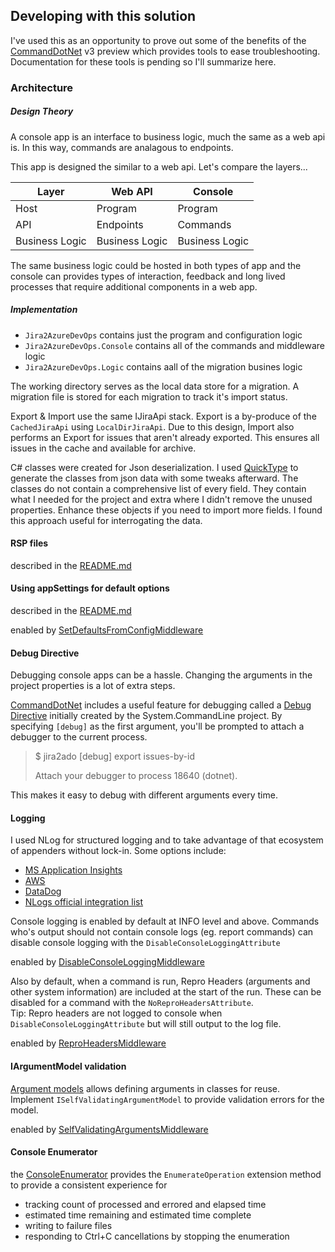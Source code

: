 ## Developing with this solution

I've used this as an opportunity to prove out some of the benefits of the [CommandDotNet](https://github.com/bilal-fazlani/commanddotnet) v3 preview which provides tools to ease troubleshooting.  Documentation for these tools is pending so I'll summarize here.

### Architecture

##### Design Theory

A console app is an interface to business logic, much the same as a web api is.  In this way, commands are analagous to endpoints.

This app is designed the similar to a web api. Let's compare the layers...

|Layer|Web API|Console|
|---|---|---|
|Host|Program|Program|
|API|Endpoints|Commands|
|Business Logic|Business Logic|Business Logic|

The same business logic could be hosted in both types of app and the console can provides types of interaction, feedback and long lived processes that require additional components in a web app.

##### Implementation

* `Jira2AzureDevOps` contains just the program and configuration logic
* `Jira2AzureDevOps.Console` contains all of the commands and middleware logic
* `Jira2AzureDevOps.Logic` contains aall of the migration busines logic

The working directory serves as the local data store for a migration.  A migration file is stored for each migration to track it's import status.

Export & Import use the same IJiraApi stack. Export is a by-produce of the `CachedJiraApi` using `LocalDirJiraApi`. Due to this design, Import also performs an Export for issues that aren't already exported.  This ensures all issues in the cache and available for archive.

C# classes were created for Json deserialization.  I used [QuickType](https://app.quicktype.io/#l=cs&r=json2csharp) to generate the classes from json data with some tweaks afterward.  The classes do not contain a comprehensive list of every field.  They contain what I needed for the project and extra where I didn't remove the unused properties.  Enhance these objects if you need to import more fields.  I found this approach useful for interrogating the data.
 
#### RSP files
described in the [README.md](README.md)

#### Using appSettings for default options
described in the [README.md](README.md)

enabled by [SetDefaultsFromConfigMiddleware](Jira2AzureDevOps.Console/Framework/SetDefaultsFromConfigMiddleware.cs)

#### Debug Directive

Debugging console apps can be a hassle. Changing the arguments in the project properties is a lot of extra steps.

[CommandDotNet](https://github.com/bilal-fazlani/commanddotnet) includes a useful feature for debugging called a [Debug Directive](https://github.com/dotnet/command-line-api/wiki/Features-overview#debugging) initially created by the System.CommandLine project.
By specifying `[debug]` as the first argument, you'll be prompted to attach a debugger to the current process.

> $ jira2ado [debug] export issues-by-id
> 
> Attach your debugger to process 18640 (dotnet).

This makes it easy to debug with different arguments every time.

#### Logging

I used NLog for structured logging and to take advantage of that ecosystem of appenders without lock-in.  Some options include:
* [MS Application Insights](https://github.com/microsoft/ApplicationInsights-dotnet-logging)
* [AWS](https://github.com/aws/aws-logging-dotnet)
* [DataDog](https://docs.datadoghq.com/logs/log_collection/csharp/?tab=nlog)
* [NLogs official integration list](https://nlog-project.org/config/)

Console logging is enabled by default at INFO level and above.  Commands who's output should not contain console logs (eg. report commands) can disable console logging with the `DisableConsoleLoggingAttribute`

enabled by [DisableConsoleLoggingMiddleware](Jira2AzureDevOps.Console/Framework/DisableConsoleLoggingMiddleware.cs)

Also by default, when a command is run, Repro Headers (arguments and other system information) are included at the start of the run.  These can be disabled for a command with the `NoReproHeadersAttribute`.  
Tip: Repro headers are not logged to console when `DisableConsoleLoggingAttribute` but will still output to the log file.

enabled by [ReproHeadersMiddleware](Jira2AzureDevOps.Console/Framework/ReproHeadersMiddleware.cs)

#### IArgumentModel validation

[Argument models](https://bilal-fazlani.github.io/commanddotnet/argument-models/) allows defining arguments in classes for reuse. 
Implement `ISelfValidatingArgumentModel` to provide validation errors for the model.

enabled by [SelfValidatingArgumentsMiddleware](Jira2AzureDevOps.Console/Framework/SelfValidatingArgumentsMiddleware.cs)

#### Console Enumerator

the [ConsoleEnumerator](Jira2AzureDevOps.Console/Framework/ConsoleEnumerator.cs) provides the `EnumerateOperation` extension method to provide a consistent experience for
* tracking count of processed and errored and elapsed time
* estimated time remaining and estimated time complete
* writing to failure files
* responding to Ctrl+C cancellations by stopping the enumeration